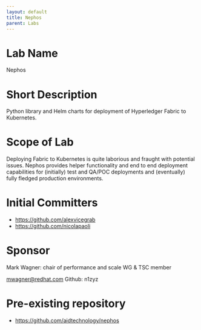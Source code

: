 ```yaml
---
layout: default
title: Nephos
parent: Labs
---
```

# Lab Name
Nephos

# Short Description
Python library and Helm charts for deployment of Hyperledger Fabric to Kubernetes.

# Scope of Lab
Deploying Fabric to Kubernetes is quite laborious and fraught with potential issues. Nephos provides helper functionality and end to end deployment capabilities for (initially) test and QA/POC deployments and (eventually) fully fledged production environments. 

# Initial Committers
- https://github.com/alexvicegrab
- https://github.com/nicolapaoli

# Sponsor
Mark Wagner: chair of performance and scale WG & TSC member

mwagner@redhat.com
Github: n1zyz

# Pre-existing repository
- https://github.com/aidtechnology/nephos 
